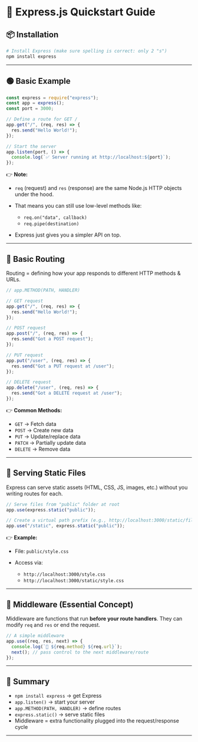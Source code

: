 # 🚀 Express.js Quickstart Guide

## 📦 Installation

```bash
# Install Express (make sure spelling is correct: only 2 "s")
npm install express
```

---

## 🟢 Basic Example

```js
const express = require("express");
const app = express();
const port = 3000;

// Define a route for GET /
app.get("/", (req, res) => {
  res.send("Hello World!");
});

// Start the server
app.listen(port, () => {
  console.log(`✅ Server running at http://localhost:${port}`);
});
```

👉 **Note:**

- `req` (request) and `res` (response) are the same Node.js HTTP objects under the hood.
- That means you can still use low-level methods like:

  - `req.on("data", callback)`
  - `req.pipe(destination)`

- Express just gives you a simpler API on top.

---

## 📌 Basic Routing

Routing = defining how your app responds to different HTTP methods & URLs.

```js
// app.METHOD(PATH, HANDLER)

// GET request
app.get("/", (req, res) => {
  res.send("Hello World!");
});

// POST request
app.post("/", (req, res) => {
  res.send("Got a POST request");
});

// PUT request
app.put("/user", (req, res) => {
  res.send("Got a PUT request at /user");
});

// DELETE request
app.delete("/user", (req, res) => {
  res.send("Got a DELETE request at /user");
});
```

👉 **Common Methods:**

- `GET` → Fetch data
- `POST` → Create new data
- `PUT` → Update/replace data
- `PATCH` → Partially update data
- `DELETE` → Remove data

---

## 📂 Serving Static Files

Express can serve static assets (HTML, CSS, JS, images, etc.) without you writing routes for each.

```js
// Serve files from "public" folder at root
app.use(express.static("public"));

// Create a virtual path prefix (e.g., http://localhost:3000/static/file.jpg)
app.use("/static", express.static("public"));
```

👉 **Example:**

- File: `public/style.css`
- Access via:

  - `http://localhost:3000/style.css`
  - `http://localhost:3000/static/style.css`

---

## 🧩 Middleware (Essential Concept)

Middleware are functions that run **before your route handlers**. They can modify `req` and `res` or end the request.

```js
// A simple middleware
app.use((req, res, next) => {
  console.log(`📨 ${req.method} ${req.url}`);
  next(); // pass control to the next middleware/route
});
```

---

## 🔑 Summary

- `npm install express` → get Express
- `app.listen()` → start your server
- `app.METHOD(PATH, HANDLER)` → define routes
- `express.static()` → serve static files
- Middleware = extra functionality plugged into the request/response cycle

---
